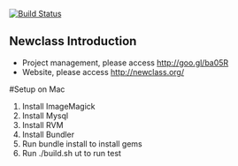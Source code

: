 [![Build Status](https://travis-ci.org/twers/re-education.png?branch=master)](https://travis-ci.org/twers/re-education)
## Newclass Introduction

- Project management, please access http://goo.gl/ba05R
- Website, please access http://newclass.org/  

#Setup on Mac  

 1. Install ImageMagick  
 2. Install Mysql  
 3. Install RVM
 4. Install Bundler
 5. Run bundle install to install gems  
 6. Run ./build.sh ut to run test

